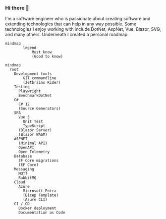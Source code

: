 ### Hi there 👋
I'm a software engineer who is passionate about creating software and extending technologies that can help in any way possible. Some technologies I enjoy working with include DotNet, AspNet, Vue, Blazor, SVG, and many others. Underneath I created a personal roadmap

```mermaid
mindmap
        legend
            Must know
            (Good to know)
```

```mermaid
mindmap
  root
    Development tools      
        GIT commandline
        (Jetbrains Rider)
    Testing
      Playwright
      BenchmarkDotNet
    C#
      C# 12
      (Source Generators)
    SPA
      Vue 3
        Unit Test
        TypeScript
      (Blazor Server)
      (Blazor WASM)
    ASPNET
      (Minimal API)
      OpenAPI
      Open Telemetry
    Database
      EF Core migrations
      (EF Core)
    Messaging
      MQTT
      RabbitMQ
    Cloud
      Azure
        Microsoft Entra
        (Bicep Template)
        (Azure CLI)
    CI / CD
      Docker deployment
      Documentation as Code
```

<!--
**renevdhoek/renevdhoek** is a ✨ _special_ ✨ repository because its `README.md` (this file) appears on your GitHub profile.

Here are some ideas to get you started:

- 🔭 I’m currently working on ...
- 🌱 I’m currently learning ...
- 👯 I’m looking to collaborate on ...
- 🤔 I’m looking for help with ...
- 💬 Ask me about ...
- 📫 How to reach me: ...
- 😄 Pronouns: ...
- ⚡ Fun fact: ...
-->
